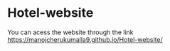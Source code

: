 # Hotel-website
You can acess the website through the link
https://manojcherukumalla9.github.io/Hotel-website/
